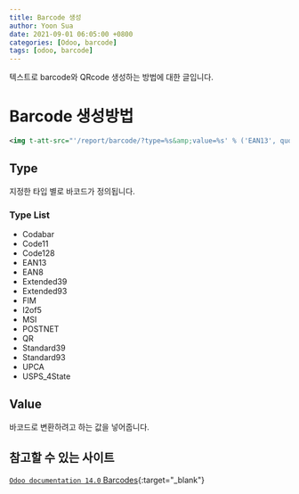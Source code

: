 ```yaml
---
title: Barcode 생성
author: Yoon Sua
date: 2021-09-01 06:05:00 +0800
categories: [Odoo, barcode]
tags: [odoo, barcode]
---
```


텍스트로 barcode와 QRcode 생성하는 방법에 대한 글입니다.

# Barcode 생성방법

```xml
<img t-att-src="'/report/barcode/?type=%s&amp;value=%s' % ('EAN13', quote_plus(barcode.barcode_text or ''))"/>
```

## Type

지정한 타입 별로 바코드가 정의됩니다.

### Type List

- Codabar
- Code11
- Code128
- EAN13
- EAN8
- Extended39
- Extended93
- FIM
- I2of5
- MSI
- POSTNET
- QR
- Standard39
- Standard93
- UPCA
- USPS_4State

## Value

바코드로 변환하려고 하는 값을 넣어줍니다.

## 참고할 수 있는 사이트

[`Odoo documentation 14.0` Barcodes](https://www.odoo.com/documentation/14.0/applications/inventory_and_mrp/inventory/barcode.html){:target="_blank"}
